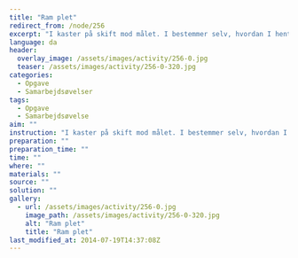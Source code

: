 ```yaml
---
title: "Ram plet"
redirect_from: /node/256
excerpt: "I kaster på skift mod målet. I bestemmer selv, hvordan I henter kasteskytset igen. Når I har ramt målet 10 gange som hold og lagt alt kasteskyts tilbage på plads, er opgaven udført."
language: da
header:
  overlay_image: /assets/images/activity/256-0.jpg
  teaser: /assets/images/activity/256-0-320.jpg
categories:
  - Opgave
  - Samarbejdsøvelser
tags:
  - Opgave
  - Samarbejdsøvelse
aim: ""
instruction: "I kaster på skift mod målet. I bestemmer selv, hvordan I henter kasteskytset igen. Når I har ramt målet 10 gange som hold og lagt alt kasteskyts tilbage på plads, er opgaven udført."
preparation: ""
preparation_time: ""
time: ""
where: ""
materials: ""
source: ""
solution: ""
gallery:
  - url: /assets/images/activity/256-0.jpg
    image_path: /assets/images/activity/256-0-320.jpg
    alt: "Ram plet"
    title: "Ram plet"
last_modified_at: 2014-07-19T14:37:08Z
---
```

